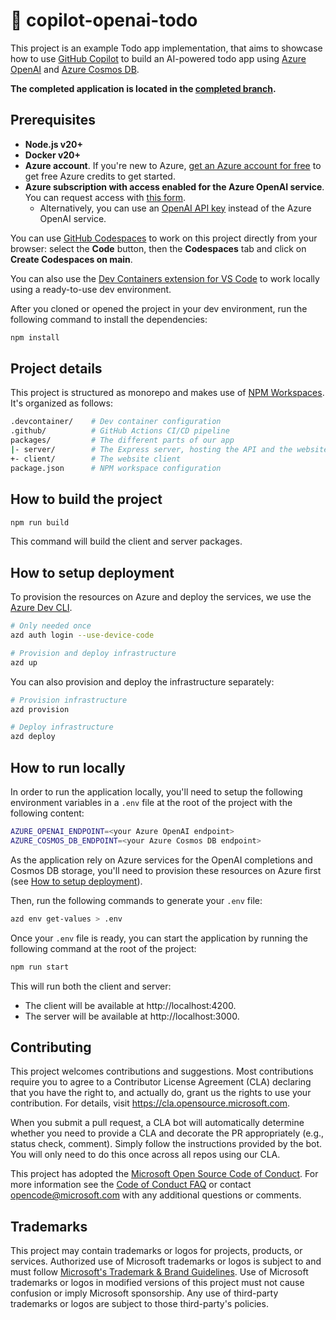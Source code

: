 # 🤖 copilot-openai-todo

This project is an example Todo app implementation, that aims to showcase how to use [GitHub Copilot](https://copilot.github.com/) to build an AI-powered todo app using [Azure OpenAI](https://azure.microsoft.com/products/ai-services/openai-service) and [Azure Cosmos DB](https://azure.microsoft.com/services/cosmos-db/).

**The completed application is located in the [completed branch](https://github.com/Azure-Samples/copilot-openai-todo/tree/completed).**

## Prerequisites
- **Node.js v20+**
- **Docker v20+**
- **Azure account**. If you're new to Azure, [get an Azure account for free](https://azure.microsoft.com/free/?WT.mc_id=javascript-0000-yolasors) to get free Azure credits to get started.
- **Azure subscription with access enabled for the Azure OpenAI service**. You can request access with [this form](https://aka.ms/oaiapply).
  * Alternatively, you can use an [OpenAI API key](https://platform.openai.com/docs/api-reference/authentication) instead of the Azure OpenAI service.

You can use [GitHub Codespaces](https://github.com/features/codespaces) to work on this project directly from your browser: select the **Code** button, then the **Codespaces** tab and click on **Create Codespaces on main**.

You can also use the [Dev Containers extension for VS Code](https://aka.ms/vscode/ext/devcontainer) to work locally using a ready-to-use dev environment.

After you cloned or opened the project in your dev environment, run the following command to install the dependencies:

```bash
npm install
```

## Project details

This project is structured as monorepo and makes use of [NPM Workspaces](https://docs.npmjs.com/cli/using-npm/workspaces). It's organized as follows:

```sh
.devcontainer/    # Dev container configuration
.github/          # GitHub Actions CI/CD pipeline
packages/         # The different parts of our app
|- server/        # The Express server, hosting the API and the website
+- client/        # The website client
package.json      # NPM workspace configuration
```

## How to build the project

```bash
npm run build
```

This command will build the client and server packages.

## How to setup deployment

To provision the resources on Azure and deploy the services, we use the [Azure Dev CLI](https://learn.microsoft.com/azure/developer/azure-developer-cli/).

```bash
# Only needed once
azd auth login --use-device-code

# Provision and deploy infrastructure
azd up
```

You can also provision and deploy the infrastructure separately:

```bash
# Provision infrastructure
azd provision

# Deploy infrastructure
azd deploy
```

## How to run locally

In order to run the application locally, you'll need to setup the following environment variables in a `.env` file at the root of the project with the following content:

```sh
AZURE_OPENAI_ENDPOINT=<your Azure OpenAI endpoint>
AZURE_COSMOS_DB_ENDPOINT=<your Azure Cosmos DB endpoint>
```

As the application rely on Azure services for the OpenAI completions and Cosmos DB storage, you'll need to provision these resources on Azure first (see [How to setup deployment](#how-to-setup-deployment)).

Then, run the following commands to generate your `.env` file:
```bash
azd env get-values > .env
```

Once your `.env` file is ready, you can start the application by running the following command at the root of the project:

```bash
npm run start
```

This will run both the client and server:
- The client will be available at http://localhost:4200.
- The server will be available at http://localhost:3000.

## Contributing

This project welcomes contributions and suggestions.  Most contributions require you to agree to a
Contributor License Agreement (CLA) declaring that you have the right to, and actually do, grant us
the rights to use your contribution. For details, visit https://cla.opensource.microsoft.com.

When you submit a pull request, a CLA bot will automatically determine whether you need to provide
a CLA and decorate the PR appropriately (e.g., status check, comment). Simply follow the instructions
provided by the bot. You will only need to do this once across all repos using our CLA.

This project has adopted the [Microsoft Open Source Code of Conduct](https://opensource.microsoft.com/codeofconduct/).
For more information see the [Code of Conduct FAQ](https://opensource.microsoft.com/codeofconduct/faq/) or
contact [opencode@microsoft.com](mailto:opencode@microsoft.com) with any additional questions or comments.

## Trademarks

This project may contain trademarks or logos for projects, products, or services. Authorized use of Microsoft 
trademarks or logos is subject to and must follow 
[Microsoft's Trademark & Brand Guidelines](https://www.microsoft.com/en-us/legal/intellectualproperty/trademarks/usage/general).
Use of Microsoft trademarks or logos in modified versions of this project must not cause confusion or imply Microsoft sponsorship.
Any use of third-party trademarks or logos are subject to those third-party's policies.
